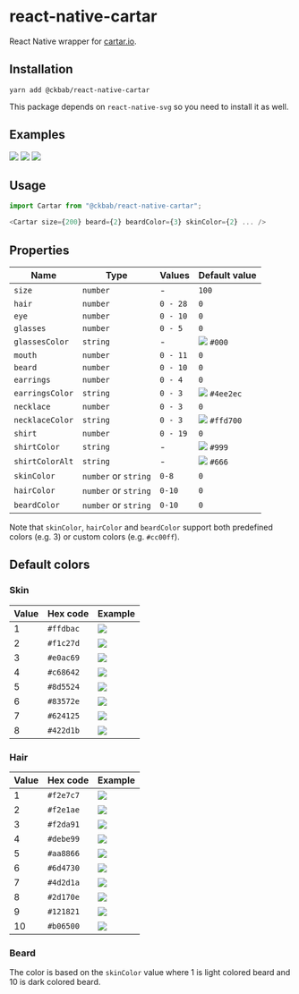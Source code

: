 # react-native-cartar

React Native wrapper for [cartar.io](https://cartar.io).

## Installation

```
yarn add @ckbab/react-native-cartar
```

This package depends on `react-native-svg` so you need to install it as well.

## Examples

![](https://cartar.io/?hair=6&eye=5&mouth=4&beard=5&shirt=2&skin-color=5&hair-color=7&beard-color=4&shirt-color=44bd32&shirt-color-alt=2f3640&size=200)
![](https://cartar.io/?hair=2&eye=2&mouth=3&beard=2&shirt=6&skin-color=3&hair-color=5&beard-color=4&shirt-color=e84118&shirt-color-alt=fefefe&size=200)
![](https://cartar.io/?hair=9&eye=5&mouth=1&shirt=3&skin-color=7&hair-color=9&shirt-color=0984e3&shirt-color-alt=fefefe&size=200)

## Usage

```js
import Cartar from "@ckbab/react-native-cartar";

<Cartar size={200} beard={2} beardColor={3} skinColor={2} ... />
```

## Properties

| Name            | Type                 | Values   | Default value                                                   |
| --------------- | -------------------- | -------- | --------------------------------------------------------------- |
| `size`          | `number`             | -        | `100`                                                           |
| `hair`          | `number`             | `0 - 28` | `0`                                                             |
| `eye`           | `number`             | `0 - 10` | `0`                                                             |
| `glasses`       | `number`             | `0 - 5`  | `0`                                                             |
| `glassesColor`  | `string`             | -        | ![](https://via.placeholder.com/16/000/000.png) `#000`          |
| `mouth`         | `number`             | `0 - 11` | `0`                                                             |
| `beard`         | `number`             | `0 - 10` | `0`                                                             |
| `earrings`      | `number`             | `0 - 4`  | `0`                                                             |
| `earringsColor` | `string`             | `0 - 3`  | ![](https://via.placeholder.com/16/4ee2ec/4ee2ec.png) `#4ee2ec` |
| `necklace`      | `number`             | `0 - 3`  | `0`                                                             |
| `necklaceColor` | `string`             | `0 - 3`  | ![](https://via.placeholder.com/16/ffd700/ffd700.png) `#ffd700` |
| `shirt`         | `number`             | `0 - 19` | `0`                                                             |
| `shirtColor`    | `string`             | -        | ![](https://via.placeholder.com/16/999/999.png) `#999`          |
| `shirtColorAlt` | `string`             | -        | ![](https://via.placeholder.com/16/666/666.png) `#666`          |
| `skinColor`     | `number` or `string` | `0-8`    | `0`                                                             |
| `hairColor`     | `number` or `string` | `0-10`   | `0`                                                             |
| `beardColor`    | `number` or `string` | `0-10`   | `0`                                                             |

Note that `skinColor`, `hairColor` and `beardColor` support both predefined colors (e.g. 3) or custom colors (e.g. `#cc00ff`).

## Default colors

### Skin

| Value | Hex code  | Example                                               |
| ----- | --------- | ----------------------------------------------------- |
| 1     | `#ffdbac` | ![](https://via.placeholder.com/16/ffdbac/ffdbac.png) |
| 2     | `#f1c27d` | ![](https://via.placeholder.com/16/f1c27d/f1c27d.png) |
| 3     | `#e0ac69` | ![](https://via.placeholder.com/16/e0ac69/e0ac69.png) |
| 4     | `#c68642` | ![](https://via.placeholder.com/16/c68642/c68642.png) |
| 5     | `#8d5524` | ![](https://via.placeholder.com/16/8d5524/8d5524.png) |
| 6     | `#83572e` | ![](https://via.placeholder.com/16/83572e/83572e.png) |
| 7     | `#624125` | ![](https://via.placeholder.com/16/624125/624125.png) |
| 8     | `#422d1b` | ![](https://via.placeholder.com/16/422d1b/422d1b.png) |

### Hair

| Value | Hex code  | Example                                               |
| ----- | --------- | ----------------------------------------------------- |
| 1     | `#f2e7c7` | ![](https://via.placeholder.com/16/f2e7c7/f2e7c7.png) |
| 2     | `#f2e1ae` | ![](https://via.placeholder.com/16/f2e1ae/f2e1ae.png) |
| 3     | `#f2da91` | ![](https://via.placeholder.com/16/f2da91/f2da91.png) |
| 4     | `#debe99` | ![](https://via.placeholder.com/16/debe99/debe99.png) |
| 5     | `#aa8866` | ![](https://via.placeholder.com/16/aa8866/aa8866.png) |
| 6     | `#6d4730` | ![](https://via.placeholder.com/16/6d4730/6d4730.png) |
| 7     | `#4d2d1a` | ![](https://via.placeholder.com/16/4d2d1a/4d2d1a.png) |
| 8     | `#2d170e` | ![](https://via.placeholder.com/16/2d170e/2d170e.png) |
| 9     | `#121821` | ![](https://via.placeholder.com/16/121821/121821.png) |
| 10    | `#b06500` | ![](https://via.placeholder.com/16/b06500/b06500.png) |

### Beard

The color is based on the `skinColor` value where 1 is light colored beard and 10 is dark colored beard.
